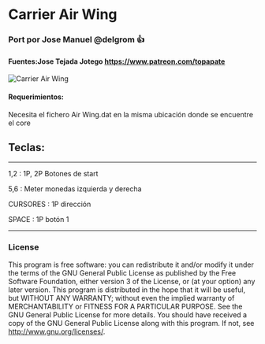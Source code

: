 # Carrier Air Wing

### Port por Jose Manuel @delgrom :+1: 
#### Fuentes:Jose Tejada Jotego https://www.patreon.com/topapate

![Carrier Air Wing](https://user-images.githubusercontent.com/31018768/93021663-275d5c80-f5e4-11ea-8685-9eb207d7696d.jpg)

#### Requerimientos:

Necesita el fichero Air Wing.dat en la misma ubicación donde se encuentre el core

## Teclas:
--------------------------------------------------
1,2 :   1P, 2P Botones de start

5,6 :   Meter monedas izquierda y derecha

CURSORES : 1P dirección

SPACE    : 1P botón 1

---------------------------------------------------
### License


This program is free software: you can redistribute it and/or modify it under the terms of the GNU General Public License as published by the Free Software Foundation, either version 3 of the License, or (at your option) any later version.
This program is distributed in the hope that it will be useful, but WITHOUT ANY WARRANTY; without even the implied warranty of MERCHANTABILITY or FITNESS FOR A PARTICULAR PURPOSE. See the GNU General Public License for more details.
You should have received a copy of the GNU General Public License along with this program. If not, see http://www.gnu.org/licenses/.
